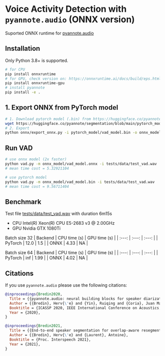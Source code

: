 # Voice Activity Detection with `pyannote.audio` (ONNX version)

Suported ONNX runtime for [pyannote.audio](https://github.com/pyannote/pyannote-audio)

## Installation
Only Python 3.8+ is supported.
```bash
# for CPU
pip install onnxruntime
# for GPU, check version on: https://onnxruntime.ai/docs/build/eps.html#cuda
pip install onnxruntime-gpu
# install pyannote
pip install -e .
```

## 1. Export ONNX from PyTorch model
```bash
# 1. Download pytorch model (.bin) from https://huggingface.co/pyannote/segmentation/blob/main/pytorch_model.bin
wget https://huggingface.co/pyannote/segmentation/blob/main/pytorch_model.bin -O pytorch_model/vad_model.bin
# 2. Export
python onnx/export_onnx.py -i pytorch_model/vad_model.bin -o onnx_model/

```
## Run VAD

```bash
# use onnx model (2x faster)
python vad.py -m onnx_model/vad_model.onnx -i tests/data/test_vad.wav
# mean time cost = 5.32921104

# use pytorch model
python vad.py -m onnx_model/vad_model.bin -i tests/data/test_vad.wav
# mean time cost = 9.56711404
```

## Benchmark

Test file [tests/data/test_vad.wav](tests/data/test_vad.wav) with duration 6m15s
+ CPU Intel(R) Xeon(R) CPU E5-2683 v3 @ 2.00GHz
+ GPU Nvidia GTX 1080Ti

Batch size 32
| Backend | CPU time (s)   | GPU time (s)   |
| :---:   | :---: | :---: |
| PyTorch | 12.0    | 1.5   |
| ONNX    | 4.33    | NA   |

Batch size 64
| Backend | CPU time (s)   | GPU time (s)   |
| :---:   | :---: | :---: |
| PyTorch |  inf   | 1.99   |
| ONNX    | 4.02    | NA   |

## Citations

If you use `pyannote.audio` please use the following citations:

```bibtex
@inproceedings{Bredin2020,
  Title = {{pyannote.audio: neural building blocks for speaker diarization}},
  Author = {{Bredin}, Herv{\'e} and {Yin}, Ruiqing and {Coria}, Juan Manuel and {Gelly}, Gregory and {Korshunov}, Pavel and {Lavechin}, Marvin and {Fustes}, Diego and {Titeux}, Hadrien and {Bouaziz}, Wassim and {Gill}, Marie-Philippe},
  Booktitle = {ICASSP 2020, IEEE International Conference on Acoustics, Speech, and Signal Processing},
  Year = {2020},
}
```

```bibtex
@inproceedings{Bredin2021,
  Title = {{End-to-end speaker segmentation for overlap-aware resegmentation}},
  Author = {{Bredin}, Herv{\'e} and {Laurent}, Antoine},
  Booktitle = {Proc. Interspeech 2021},
  Year = {2021},
}
```